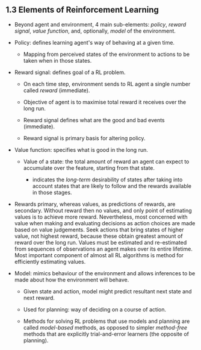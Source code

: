 ## 1.3 Elements of Reinforcement Learning

- Beyond agent and environment, 4 main sub-elements: _policy_, _reward signal_, _value function_, and, optionally, _model_ of the environment.

- Policy: defines learning agent's way of behaving at a given time.

  - Mapping from perceived states of the environment to actions to be taken when in those states.

- Reward signal: defines goal of a RL problem.

  - On each time step, environment sends to RL agent a single number called _reward_ (immediate).

  - Objective of agent is to maximise total reward it receives over the long run.

  - Reward signal defines what are the good and bad events (immediate).

  - Reward signal is primary basis for altering policy.

- Value function: specifies what is good in the long run.

  - Value of a state: the total amount of reward an agent can expect to accumulate over the feature, starting from that state.  

    - indicates the _long-term_ desirability of states after taking into account states that are likely to follow and the rewards available in those stages.

- Rewards primary, whereas values, as predictions of rewards, are secondary. Without reward then no values, and only point of estimating values is to achieve more reward. Nevertheless, most concerned with value when making and evaluating decisions as action choices are made based on value judgements. Seek actions that bring states of higher value, not highest reward, because these obtain greatest amount of reward over the long run. Values must be estimated and re-estimated from sequences of observations an agent makes over its entire lifetime. Most important component of almost all RL algorithms is method for efficiently estimating values.

- Model: mimics behaviour of the environment and allows inferences to be made about how the environment will behave.

  - Given state and action, model might predict resultant next state and next reward.

  - Used for planning: way of deciding on a course of action.

  - Methods for solving RL problems that use models and planning are called _model-based_ methods, as opposed to simpler _method-free_ methods that are explicitly trial-and-error learners (the opposite of planning).
